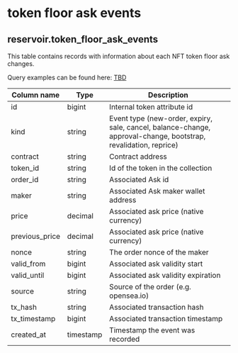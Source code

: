 # token floor ask events

## **reservoir.token\_floor\_ask\_events**

This table contains records with information about each NFT token floor ask changes.

Query examples can be found here: [TBD](TBD)

| **Column name** | **Type**  | **Description**                                                                                                 |
|-----------------|-----------|-----------------------------------------------------------------------------------------------------------------|
| id              | bigint    | Internal token attribute id                                                                                     |
| kind            | string    | Event type (new-order, expiry, sale, cancel, balance-change, approval-change, bootstrap, revalidation, reprice) |
| contract        | string    | Contract address                                                                                                |
| token\_id       | string    | Id of the token in the collection                                                                               |
| order\_id       | string    | Associated Ask id                                                                                               |
| maker           | string    | Associated Ask maker wallet address                                                                             |
| price           | decimal   | Associated ask price (native currency)                                                                          |
| previous\_price | decimal   | Associated ask price (native currency)                                                                          |
| nonce           | string    | The order nonce of the maker                                                                                    |
| valid\_from     | bigint    | Associated ask validity start                                                                                   |
| valid\_until    | bigint    | Associated ask validity expiration                                                                              |
| source          | string    | Source of the order (e.g. opensea.io)                                                                           |
| tx\_hash        | string    | Associated transaction hash                                                                                     |
| tx\_timestamp   | bigint    | Associated transaction timestamp                                                                                |   
| created\_at     | timestamp | Timestamp the event was recorded                                                                                |
